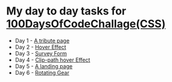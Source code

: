 # My day to day tasks for [100DaysOfCodeChallage(CSS)](https://www.100daysofcode.com/)

* Day 1 - [A tribute page](https://codepen.io/FahadShovon/full/xxZWJom)
* Day 2 - [Hover Effect](https://codepen.io/FahadShovon/full/wvMXzKM)
* Day 3 - [Survey Form](https://codepen.io/FahadShovon/full/XWXYQGx)
* Day 4 - [Clip-path hover Effect](https://codepen.io/FahadShovon/pen/OJMwbPb)
* Day 5 - [A landing page](https://codepen.io/FahadShovon/full/yLeqRzq)
* Day 6 - [Rotating Gear](https://codepen.io/FahadShovon/full/gOPdwZO)